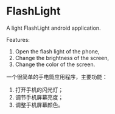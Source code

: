 FlashLight
==========

A light FlashLight android application.

Features:
1. Open the flash light of the phone,
2. Change the brightness of the screen,
3. Change the color of the screen.



一个很简单的手电筒应用程序，主要功能：
1. 打开手机的闪光灯；
2. 调节手机屏幕亮度；
3. 调整手机屏幕颜色。

